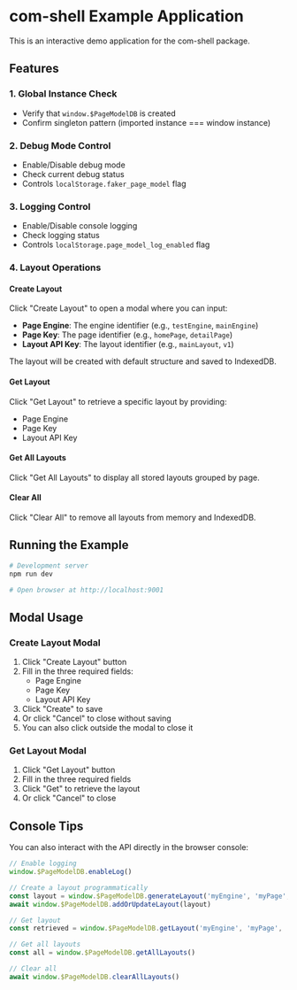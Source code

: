 # com-shell Example Application

This is an interactive demo application for the com-shell package.

## Features

### 1. Global Instance Check
- Verify that `window.$PageModelDB` is created
- Confirm singleton pattern (imported instance === window instance)

### 2. Debug Mode Control
- Enable/Disable debug mode
- Check current debug status
- Controls `localStorage.faker_page_model` flag

### 3. Logging Control
- Enable/Disable console logging
- Check logging status
- Controls `localStorage.page_model_log_enabled` flag

### 4. Layout Operations

#### Create Layout
Click "Create Layout" to open a modal where you can input:
- **Page Engine**: The engine identifier (e.g., `testEngine`, `mainEngine`)
- **Page Key**: The page identifier (e.g., `homePage`, `detailPage`)
- **Layout API Key**: The layout identifier (e.g., `mainLayout`, `v1`)

The layout will be created with default structure and saved to IndexedDB.

#### Get Layout
Click "Get Layout" to retrieve a specific layout by providing:
- Page Engine
- Page Key
- Layout API Key

#### Get All Layouts
Click "Get All Layouts" to display all stored layouts grouped by page.

#### Clear All
Click "Clear All" to remove all layouts from memory and IndexedDB.

## Running the Example

```bash
# Development server
npm run dev

# Open browser at http://localhost:9001
```

## Modal Usage

### Create Layout Modal
1. Click "Create Layout" button
2. Fill in the three required fields:
   - Page Engine
   - Page Key
   - Layout API Key
3. Click "Create" to save
4. Or click "Cancel" to close without saving
5. You can also click outside the modal to close it

### Get Layout Modal
1. Click "Get Layout" button
2. Fill in the three required fields
3. Click "Get" to retrieve the layout
4. Or click "Cancel" to close

## Console Tips

You can also interact with the API directly in the browser console:

```javascript
// Enable logging
window.$PageModelDB.enableLog()

// Create a layout programmatically
const layout = window.$PageModelDB.generateLayout('myEngine', 'myPage', 'myLayout')
await window.$PageModelDB.addOrUpdateLayout(layout)

// Get layout
const retrieved = window.$PageModelDB.getLayout('myEngine', 'myPage', 'myLayout')

// Get all layouts
const all = window.$PageModelDB.getAllLayouts()

// Clear all
await window.$PageModelDB.clearAllLayouts()
```

